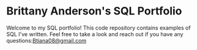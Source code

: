 # Brittany Anderson's SQL Portfolio
Welcome to my SQL portfolio! This code repository contains examples of SQL I've written. Feel free to take a look and reach out if you have any questions:Btiana08@gmail.com
